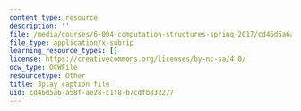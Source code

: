 ```yaml
---
content_type: resource
description: ''
file: /media/courses/6-004-computation-structures-spring-2017/cd46d5a6a58fae28c1f8b7cdfb832277_vJqBBh2XFTM.srt
file_type: application/x-subrip
learning_resource_types: []
license: https://creativecommons.org/licenses/by-nc-sa/4.0/
ocw_type: OCWFile
resourcetype: Other
title: 3play caption file
uid: cd46d5a6-a58f-ae28-c1f8-b7cdfb832277
---
```

